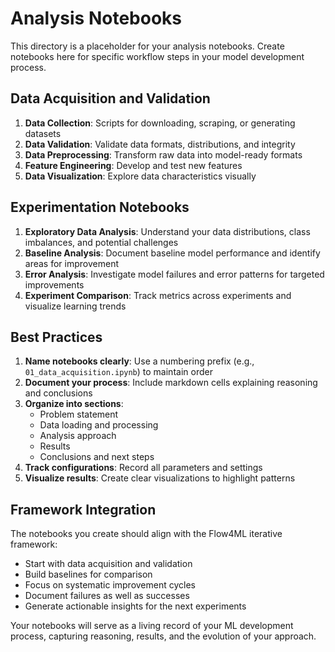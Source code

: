 # Analysis Notebooks

This directory is a placeholder for your analysis notebooks. Create notebooks here for specific workflow steps in your model development process.

## Data Acquisition and Validation

1. **Data Collection**: Scripts for downloading, scraping, or generating datasets
2. **Data Validation**: Validate data formats, distributions, and integrity
3. **Data Preprocessing**: Transform raw data into model-ready formats
4. **Feature Engineering**: Develop and test new features
5. **Data Visualization**: Explore data characteristics visually

## Experimentation Notebooks

1. **Exploratory Data Analysis**: Understand your data distributions, class imbalances, and potential challenges
2. **Baseline Analysis**: Document baseline model performance and identify areas for improvement
3. **Error Analysis**: Investigate model failures and error patterns for targeted improvements
4. **Experiment Comparison**: Track metrics across experiments and visualize learning trends

## Best Practices

1. **Name notebooks clearly**: Use a numbering prefix (e.g., `01_data_acquisition.ipynb`) to maintain order
2. **Document your process**: Include markdown cells explaining reasoning and conclusions
3. **Organize into sections**: 
   - Problem statement
   - Data loading and processing
   - Analysis approach
   - Results
   - Conclusions and next steps
4. **Track configurations**: Record all parameters and settings
5. **Visualize results**: Create clear visualizations to highlight patterns

## Framework Integration

The notebooks you create should align with the Flow4ML iterative framework:
- Start with data acquisition and validation
- Build baselines for comparison
- Focus on systematic improvement cycles
- Document failures as well as successes
- Generate actionable insights for the next experiments

Your notebooks will serve as a living record of your ML development process, capturing reasoning, results, and the evolution of your approach.